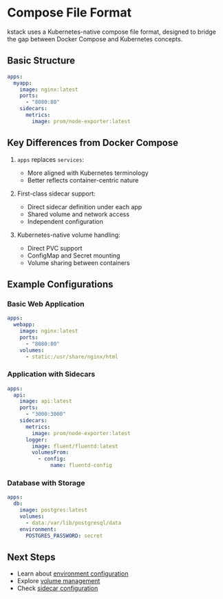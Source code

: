 # Compose File Format

kstack uses a Kubernetes-native compose file format, designed to bridge the gap between Docker Compose and Kubernetes concepts.

## Basic Structure

```yaml
apps:
  myapp:
    image: nginx:latest
    ports:
      - "8080:80"
    sidecars:
      metrics:
        image: prom/node-exporter:latest
```

## Key Differences from Docker Compose

1. `apps` replaces `services`:
   - More aligned with Kubernetes terminology
   - Better reflects container-centric nature

2. First-class sidecar support:
   - Direct sidecar definition under each app
   - Shared volume and network access
   - Independent configuration

3. Kubernetes-native volume handling:
   - Direct PVC support
   - ConfigMap and Secret mounting
   - Volume sharing between containers

## Example Configurations

### Basic Web Application
```yaml
apps:
  webapp:
    image: nginx:latest
    ports:
      - "8080:80"
    volumes:
      - static:/usr/share/nginx/html
```

### Application with Sidecars
```yaml
apps:
  api:
    image: api:latest
    ports:
      - "3000:3000"
    sidecars:
      metrics:
        image: prom/node-exporter:latest
      logger:
        image: fluent/fluentd:latest
        volumesFrom:
          - config:
              name: fluentd-config
```

### Database with Storage
```yaml
apps:
  db:
    image: postgres:latest
    volumes:
      - data:/var/lib/postgresql/data
    environment:
      POSTGRES_PASSWORD: secret
```

## Next Steps
- Learn about [environment configuration](environment.md)
- Explore [volume management](volumes.md)
- Check [sidecar configuration](sidecars.md)
